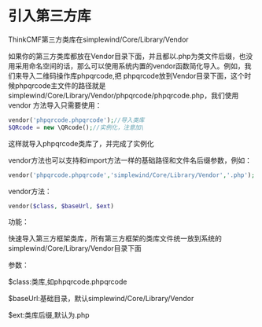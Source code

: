 # 引入第三方库

ThinkCMF第三方类库在simplewind/Core/Library/Vendor

如果你的第三方类库都放在Vendor目录下面，并且都以.php为类文件后缀，也没用采用命名空间的话，那么可以使用系统内置的vendor函数简化导入。例如，我们来导入二维码操作库phpqrcode,把 phpqrcode放到Vendor目录下面，这个时候phpqrcode主文件的路径就是 simplewind/Core/Library/Vendor/phpqrcode/phpqrcode.php，我们使用vendor 方法导入只需要使用：

```php
vendor('phpqrcode.phpqrcode');//导入类库
$QRcode = new \QRcode();//实例化，注意加\
```
这样就导入phpqrcode类库了，并完成了实例化

vendor方法也可以支持和import方法一样的基础路径和文件名后缀参数，例如：

```php
vendor('phpqrcode.phpqrcode','simplewind/Core/Library/Vendor','.php');
```
vendor方法：

```php
vendor($class, $baseUrl, $ext)
```
功能：

快速导入第三方框架类库，所有第三方框架的类库文件统一放到系统的simplewind/Core/Library/Vendor目录下面

参数：

$class:类库,如phpqrcode.phpqrcode

$baseUrl:基础目录，默认simplewind/Core/Library/Vendor

$ext:类库后缀,默认为.php